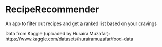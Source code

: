 # RecipeRecommender
An app to filter out recipes and get a ranked list based on your cravings

Data from Kaggle (uploaded by Huraira Muzafar): https://www.kaggle.com/datasets/hurairamuzafar/food-data
